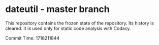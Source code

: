 # dateutil - master branch

This repository contains the frozen state of the repository.
Its history is cleared. It is used only for static code
analysis with Codacy.

Commit Time: 1718211844